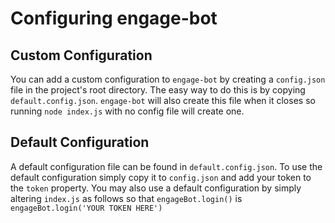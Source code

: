 # Configuring engage-bot

## Custom Configuration
You can add a custom configuration to `engage-bot` by creating a `config.json` file in the project's root directory. The easy way to do this is by copying `default.config.json`. `engage-bot` will also create this file when it closes so running `node index.js` with no config file will create one.

## Default Configuration
A default configuration file can be found in `default.config.json`. 
To use the default configuration simply copy it to `config.json` and add your token to the `token` property.
You may also use a default configuration by simply altering `index.js` as follows so that `engageBot.login()` is `engageBot.login('YOUR TOKEN HERE')`
